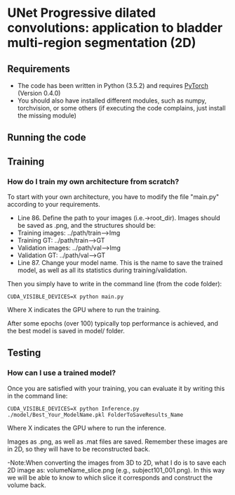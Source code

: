 # UNet Progressive dilated convolutions: application to bladder multi-region segmentation (2D)


## Requirements

- The code has been written in Python (3.5.2) and requires [PyTorch](https://pytorch.org) (Version 0.4.0)
- You should also have installed different modules, such as numpy, torchvision, or some others (if executing the code complains, just install the missing module)
## Running the code

## Training

### How do I train my own architecture from scratch?

To start with your own architecture, you have to modify the file "main.py" according to your requirements.

- Line 86. Define the path to your images (i.e.->root_dir). Images should be saved as .png, and the structures should be:
 - Training images: ../path/train-->Img
 - Training GT: ../path/train-->GT
 - Validation images: ../path/val-->Img
 - Validation GT: ../path/val-->GT
- Line 87. Change your model name. This is the name to save the trained model, as well as all its statistics during training/validation.


Then you simply have to write in the command line (from the code folder):

```
CUDA_VISIBLE_DEVICES=X python main.py
```

Where X indicates the GPU where to run the training.

After some epochs (over 100) typically top performance is achieved, and the best model is saved in model/ folder.


## Testing

### How can I use a trained model?

Once you are satisfied with your training, you can evaluate it by writing this in the command line:

```
CUDA_VISIBLE_DEVICES=X python Inference.py ./model/Best_Your_ModelName.pkl FolderToSaveResults_Name
```
Where X indicates the GPU where to run the inference.

Images as .png, as well as .mat files are saved. Remember these images are in 2D, so they will have to be reconstructed back.

-Note:When converting the images from 3D to 2D, what I do is to save each 2D image as: volumeName_slice.png (e.g., subject101_001.png). In this way we will be able to know to which slice it corresponds and construct the volume back.

